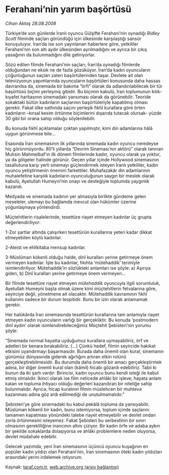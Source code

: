 # Ferahani’nin yarım başörtüsü

*Cihan Aktaş 28.08.2008*

<div class="yazi">
<p>Türkiye’de son günlerde İranlı oyuncu Gülşifte Ferahani’nin oynadığı <i>Ridley Scott</i> filminde saçları göründüğü için ülkesinde karşılaştığı sansür konuşuluyor. İran’da ise son yayınlanan haberlere göre, yetkililer Ferahani’nin son altı aydır ülkesinden ayrılmadığını ve ayrıca bir çıkış yasağının da bulunmadığını dile getiriyorlar. </p>
<p>Sözü edilen filmde Ferahani’nin saçları, İran’da oynadığı filmlerde olduğundan ne eksik ne de fazla gözüküyor. İran’da kadın oyuncuların çoğunluğunun saçları zaten başörtülerinden taşar. Devlete ait olan televizyonun yapımlarında oyuncuların başörtüleri konusunda daha hassas davranılsa da, sinemada bir bakıma “örfi” olarak da adlandırılabilecek bir tür başörtüsü biçimi yerleşmiş gibidir. Bu biçimin kabulü, İran toplumunun kılık-kıyafet haritasının sinemadaki yansıması olarak da görünebilir. Teoride sokaktaki bütün kadınların saçlarının başörtüleriyle kapatılmış olması gerekir. Fakat ülke sathında saçını yerleşik fıkhî kurallara göre örten kadınların –kırsal kesim örtünme biçimlerini dışarıda tutacak olursak- yüzde 30 gibi bir orana sahip olduğu söylenilebilir. </p>
<p>Bu konuda fıkhî açıklamalar çoktan yapılmıştır, kimi din adamlarına hâlâ uygun görünmese bile... </p>
<p>Esasında İran sinemasının ilk yıllarında sinemada kadın oyuncu neredeyse hiç görünmüyordu. 80’li yıllarda “Devrim Sineması’nın aktörü” olarak tanınan Muhsin Mahmelbaf’ın ilk dönem filmlerinde kadın, oyuncu olarak ya yoktur, ya da gölgeler halinde görünür. Geçen yıllar içinde Hollywood sinemasının tasallutuna karşı yerli sinemayı güçlendirmek isteyen İranlı yetkililer, kadın oyuncu yetiştirmenin önemini farkettiler. Muhafazakâr din adamlarının muhalefetine karşılık kadınların oyunculuğunun saygın bir meslek olarak kabulü, Ayetullah Humeyni’nin onayı ve desteğiyle toplumda yaygınlık kazandı.</p>
<p>Medyada ve sinemada kadının yer almasıyla birlikte gündeme gelen meseleler, ulemayı bu bağlamda mevcut olan hükümler üzerine yoğunlaşmaya yönlendirdi. </p>
<p>Müçtehitlerin risalelerinde, tesettüre riayet etmeyen kadınlar üç grupta değerlendiriliyor:</p>
<p>1-Zor şartlar altında çalışırken tesettürün kurallarına yeteri kadar dikkat etmeyebilen köylü kadınlar.</p>
<p>2-Ateist ve ehlikitaba mensup kadınlar.</p>
<p>3-Müslüman kökenli olduğu halde, dinî kuralları yerine getirmeye önem vermeyen kadınlar. İşte bu kadınlar, fıkıhta ‘mütehaddik’ terimiyle isimlendiriliyor. Mütehaddik’in sözlükteki anlamları ise şöyle: a) Aşırıya giden, b) Dinî kuralları yerine getirmeye önem vermeyen...</p>
<p>Bir filmde tesettüre riayet etmeyen <i>mütehaddik</i> oyuncuyla ilgili sorumluluk, Ayetullah Humeyni başta olmak üzere kimi müçtehitlerin fetvalarına göre, seyirciye değil, yönetmene ait olacaktır. Mütehaddik kavramının fıkhî kullanımı sadece bir durum tespitidir. Bunu bir izin olarak anlamamak gerekir.</p>
<p>Her halükârda İran sinemasında tesettürün kurallarına tam anlamıyla riayet etmeyen kadın oyuncuların varlığı bir gerçekliktir. Bu konuda ‘postmodern dinî aydın’ olarak isimlendirebileceğimiz Müçtehit Şebisteri’nin yorumu şöyle: </p>
<p>“Sinemada normal hayatta uyduğumuz kurallara uymayabiliriz, örf ve adetleri bir kenara bırakabiliriz. (...) Çünkü hedef, filmin seyircide hakikat etkisini uyandırmayı başarmasıdır. Burada daha önemli olan kural, sinemanın günümüz dünyasında giderek ağırlığını artıran etkin rolünü gerçekleştirebilmesidir. Bu durumda daha önemli bir amacı gerçekleştirmek adına, bir diğer önemli kural olan (kâmil) hicabı gözardı edebiliriz. Tabii ki bunun da iki şartı vardır: Birincisi, kadın oyuncu bunu kendi isteği ile kabul etmiş olmalıdır. İkinci olarak ise film neticede ahlâki bir işleve, hayata anlam katan ve topluma ihtiyacı olduğu değerleri kazandıran bir niteliğe sahip bulunmalıdır. Ayrıca, hicap kuralının filmin müstehcen bir muhteva kazanması adına göz ardı edilmediği de unutulmamalıdır.”</p>
<p>Şebisteri’ye göre sinemadaki bu kabul pekâlâ topluma da yansıyabilir. Müslüman kökenli bir kadın, bunu istemiyorsa, toplum içinde saçlarını tamamen kapatması yönündeki talebe riayet etmeyebilir ve devlet ondan zorla örtünmesini isteyemez. Fakat Şebisteri bu serbestînin bir sınırı olmasının gerekliliğine inancının altını çiziyor. Bir kadın örfe ve adaba aykırı bir şekilde sokaklarda dolaşıyorsa ve ahlâki problemlere neden oluyorsa, devlet müdahale edebilir.</p>
<p>Gelecek yazımda, yeni İran sinemasının üçüncü oyuncu kuşağının en popüler kadın yıldızı olan Ferahani’nin, İran sinemasının öteki kadın yıldızları arasındaki yerini irdelemek istiyorum.</p>
<p></p></div>

Kaynak: [taraf.com.tr](m), [web.archive.org (arşiv bağlantısı)](http://web.archive.org/web/20101201055917/http://taraf.com.tr/cihan-aktas/makale-ferahaninin-yarim-basortusu.htm)
